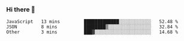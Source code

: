 ### Hi there 👋

<!--START_SECTION:waka-->
```text
JavaScript   13 mins         █████████████░░░░░░░░░░░░   52.48 % 
JSON         8 mins          ████████▒░░░░░░░░░░░░░░░░   32.84 % 
Other        3 mins          ███▓░░░░░░░░░░░░░░░░░░░░░   14.68 % 
```
<!--END_SECTION:waka-->

<!--
**arlenxuzj/arlenxuzj** is a ✨ _special_ ✨ repository because its `README.md` (this file) appears on your GitHub profile.

Here are some ideas to get you started:

- 🔭 I’m currently working on ...
- 🌱 I’m currently learning ...
- 👯 I’m looking to collaborate on ...
- 🤔 I’m looking for help with ...
- 💬 Ask me about ...
- 📫 How to reach me: ...
- 😄 Pronouns: ...
- ⚡ Fun fact: ...
-->
